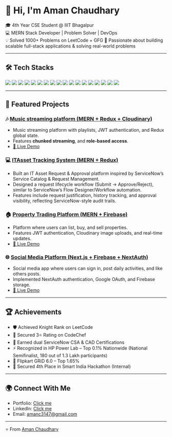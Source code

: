 # 👋 Hi, I'm Aman Chaudhary  

🎓 4th Year CSE Student @ IIIT Bhagalpur  
💻 MERN Stack Developer | Problem Solver | DevOps   
💡 Solved 1000+ Problems on LeetCode + GFG
🚀 Passionate about building scalable full-stack applications & solving real-world problems 

---

## 🛠️ Tech Stacks

<p align="left">
  <img src="https://img.shields.io/badge/C++-00599C?logo=cplusplus&logoColor=white&style=for-the-badge" />
  <img src="https://img.shields.io/badge/JavaScript-F7DF1E?logo=javascript&logoColor=black&style=for-the-badge" />
  <img src="https://img.shields.io/badge/Java-007396?logo=openjdk&logoColor=white&style=for-the-badge" />
  <img src="https://img.shields.io/badge/TypeScript-3178C6?logo=typescript&logoColor=white&style=for-the-badge" />
  <img src="https://img.shields.io/badge/React-20232A?logo=react&logoColor=61DAFB&style=for-the-badge" />
  <img src="https://img.shields.io/badge/Next.js-000000?logo=nextdotjs&logoColor=white&style=for-the-badge" />
  <img src="https://img.shields.io/badge/Node.js-339933?logo=nodedotjs&logoColor=white&style=for-the-badge" />
  <img src="https://img.shields.io/badge/Express.js-000000?logo=express&logoColor=white&style=for-the-badge" />
  <img src="https://img.shields.io/badge/MongoDB-47A248?logo=mongodb&logoColor=white&style=for-the-badge" />
  <img src="https://img.shields.io/badge/MySQL-4479A1?logo=mysql&logoColor=white&style=for-the-badge" />
  <img src="https://img.shields.io/badge/Firebase-FFCA28?logo=firebase&logoColor=black&style=for-the-badge" />
  <img src="https://img.shields.io/badge/Redux-764ABC?logo=redux&logoColor=white&style=for-the-badge" />
  <img src="https://img.shields.io/badge/CSS3-1572B6?logo=css3&logoColor=white&style=for-the-badge" />
  <img src="https://img.shields.io/badge/Tailwind_CSS-38B2AC?logo=tailwindcss&logoColor=white&style=for-the-badge" />
  <img src="https://img.shields.io/badge/Git-F05032?logo=git&logoColor=white&style=for-the-badge" />
  <img src="https://img.shields.io/badge/AWS-232F3E?logo=amazonaws&logoColor=white&style=for-the-badge" />
  <img src="https://img.shields.io/badge/Docker-2496ED?logo=docker&logoColor=white&style=for-the-badge" />
  <img src="https://img.shields.io/badge/Microservices-FF6F00?logo=microgenetics&logoColor=white&style=for-the-badge" />
</p>



---

## 🚀 Featured Projects  

### 🎶 [Music streaming platform (MERN + Redux + Cloudinary)](https://github.com/aman3147git/aman-spotify)
- Music streaming platform with playlists, JWT authentication, and Redux global state.  
- Features **chunked streaming**, and **role-based access**.  
- [🔗 Live Demo](https://aman-spotify.onrender.com/)


### 💻 [ITAsset Tracking System (MERN + Redux)](https://github.com/aman3147git/ITAssetsTrack)
- Built an IT Asset Request & Approval platform inspired by ServiceNow’s Service Catalog & Request Management.  
- Designed a request lifecycle workflow (Submit → Approve/Reject), similar to ServiceNow’s Flow Designer/Workflow automation.
- Features include request justification, history tracking, and approval visibility, reflecting ServiceNow-style audit trails.  


### 🏠 [Property Trading Platform (MERN + Firebase)](https://github.com/aman3147git/marketplace)
- Platform where users can list, buy, and sell properties.
- Features JWT authentication, Cloudinary image uploads, and real-time updates.
- [🔗 Live Demo](https://marketplace-48gl.onrender.com/)


### 🌐 [Social Media Platform (Next.js + Firebase + NextAuth)](https://github.com/aman3147git/LifeLog)
- Social media app where users can sign in, post daily activities, and like others posts.
- Implemented NextAuth authentication, Google OAuth, and Firebase storage.
- [🔗 Live Demo](https://life-log-sage.vercel.app/)

---

## 🏆 Achievements
- 🛡️ Achieved Knight Rank on LeetCode
- 🎯 Secured 3⭐ Rating on CodeChef
- 📜 Earned dual ServiceNow CSA & CAD Certifications
- ⚡ Recognized in HP Power Lab – Top 0.1% Nationwide (National Semifinalist, 180 out of 1.3 Lakh participants)
- 🥇 Flipkart GRiD 6.0 – Top 1.65%
- 🧪 Secured 4th Place in Smart India Hackathon (Internal)

---


## 🌍 Connect With Me
- Portfolio: [Click me](https://aman3147git.github.io/aman-portfolio/)  
- LinkedIn: [Click me](https://www.linkedin.com/in/aman-chaudhary-15a372259/)  
- Email: amanc3147@gmail.com  

---

⭐️ From [Aman Chaudhary](https://github.com/aman3147git)  
